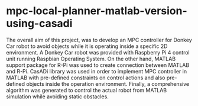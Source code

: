 # mpc-local-planner-matlab-version-using-casadi
The overall aim of this project, was to develop an MPC controller for Donkey Car robot to avoid objects while it is operating inside a specific 2D environment. A Donkey Car robot was provided with Raspberry Pi 4 control unit running Raspbian Operating System. On the other hand, MATLAB support package for R-Pi was used to create connection between MATLAB and R-Pi. CasADi library was used in order to implement MPC controller in MATLAB with pre-defined constraints on control actions and also pre-defined objects inside the operation environment. Finally, a comprehensive algorithm was generated to control the actual robot from MATLAB simulation while avoiding static obstacles.
